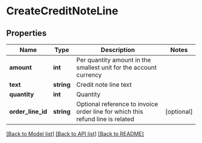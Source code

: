 # CreateCreditNoteLine

## Properties
Name | Type | Description | Notes
------------ | ------------- | ------------- | -------------
**amount** | **int** | Per quantity amount in the smallest unit for the account currency | 
**text** | **string** | Credit note line text | 
**quantity** | **int** | Quantity | 
**order_line_id** | **string** | Optional reference to invoice order line for which this refund line is related | [optional] 

[[Back to Model list]](../README.md#documentation-for-models) [[Back to API list]](../README.md#documentation-for-api-endpoints) [[Back to README]](../README.md)


